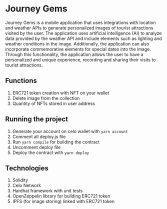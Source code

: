 # Journey Gems

Journey Gems is a mobile application that uses integrations with location and weather APIs to generate personalized images of tourist attractions visited by the user. The application uses artificial intelligence (AI) to analyze data provided by the weather API and include elements such as lighting and weather conditions in the image. Additionally, the application can also incorporate commemorative elements for special dates into the image. Through this functionality, the application allows the user to have a personalized and unique experience, recording and sharing their visits to tourist attractions.

## Functions

1. ERC721 token creation with NFT on your wallet
2. Delete image from the collection
3. Quantity of NFTs stored in user address

## Running the project

1. Generate your account on celo wallet with `yarn account`
2. Comment all deploy.js file
3. Run `yarn compile` for building the contract
4. Uncomment deploy file
5. Deploy the contract with `yarn deploy`

## Technologies

1. Solidity
2. Celo Network
3. Hardhat framework with unit tests
4. OpenZeppelin library for building ERC721 token
5. IPFS (for image storing) linked with ERC721 token
